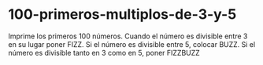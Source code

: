# 100-primeros-multiplos-de-3-y-5

Imprime los primeros 100 números. 
Cuando el número es divisible entre 3 en su lugar poner FIZZ. 
Si el número es divisible entre 5, colocar BUZZ.
Si el número es divisible tanto en 3 como en 5, poner FIZZBUZZ
